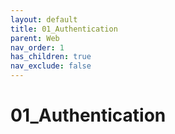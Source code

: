 ```yaml
---
layout: default
title: 01_Authentication
parent: Web
nav_order: 1
has_children: true
nav_exclude: false
---
```


# 01_Authentication
